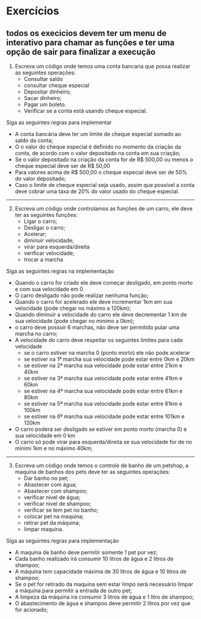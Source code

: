 # Exercícios

## todos os execicios devem ter um menu de interativo para chamar as funções e ter uma opção de sair para finalizar a execução

1. Escreva um código onde temos uma conta bancaria que possa realizar as seguintes operações:
    - Consultar saldo
    - consultar cheque especial
    - Depositar dinheiro;
    - Sacar dinheiro;
    - Pagar um boleto.
    - Verificar se a conta está usando cheque especial.

Siga as seguintes regras para implementar
   - A conta bancária deve ter um limite de cheque especial somado ao saldo da conta;
   - O o valor do cheque especial é definido no momento da criação da conta, de acordo com o valor depositado na conta em sua criação;
   - Se o valor depositado na criação da conta for de R\$ 500,00 ou menos o cheque especial deve ser de R\$ 50,00
   - Para valores acima de R\$ 500,00 o cheque especial deve ser de 50% do valor depositado;
   - Caso o limite de cheque especial seja usado, assim que possível a conta deve cobrar uma taxa de 20% do valor usado do cheque especial.

--------

2. Escreva um código onde controlamos as funções de um carro, ele deve ter as seguintes funções:
   - Ligar o carro;
   - Desligar o carro;
   - Acelerar;
   - diminuir velocidade;
   - virar para esquerda/direita
   - verificar velocidade;
   - trocar a marcha

Siga as seguintes regras na implementação
  - Quando o carro for criado ele deve começar desligado, em ponto morto e com sua velocidade em 0
  - O carro desligado não pode realizar nenhuma função;
  - Quando o carro for acelerado ele deve incrementar 1km em sua velocidade (pode chegar no máximo a 120km);
  - Quando diminuir a velocidade do carro ele deve decrementar 1 km de sua velocidade (pode chegar no minimo a 0km);
  - o carro deve possuir 6 marchas, não deve ser permitido pular uma marcha no carro;
  - A velocidade do carro deve respeitar os seguintes limites para cada velocidade
     - se o carro estiver na marcha 0 (ponto morto) ele não pode acelerar
     - se estiver na 1ª marcha sua velocidade pode estar entre 0km e 20km
     - se estiver na 2ª marcha sua velocidade pode estar entre 21km e 40km
     - se estiver na 3ª marcha sua velocidade pode estar entre 41km e 60km
     - se estiver na 4ª marcha sua velocidade pode estar entre 61km e 80km
     - se estiver na 5ª marcha sua velocidade pode estar entre 81km e 100km
     - se estiver na 6ª marcha sua velocidade pode estar entre 101km e 120km
   - O carro podera ser desligado se estiver em ponto morto (marcha 0) e sua velocidade em 0 km
   - O carro só pode virar para esquerda/direita se sua velocidade for de no mínimi 1km e no máximo 40km;

-------------

3. Escreva um código onde temos o controle de banho de um petshop, a maquina de banhos dos pets deve ter as seguintes operações:
   - Dar banho no pet;
   - Abastecer com água;
   - Abastecer com shampoo;
   - verificar nivel de água;
   - verificar nivel de shampoo;
   - verificar se tem pet no banho;
   - colocar pet na maquina;
   - retirar pet da máquina;
   - limpar maquina.

Siga as seguintes regras para implementação

   - A maquina de banho deve permitir somente 1 pet por vez;
   - Cada banho realizado irá consumir 10 litros de água e 2 litros de shampoo;
   - A máquina tem capacidade máxima de 30 litros de água e 10 litros de shampoo;
   - Se o pet for retirado da maquina sem estar limpo será necessário limpar a máquina para permitir a entrada de outro pet;
   - A limpeza da máquina ira consumir 3 litros de água e 1 litro de shampoo;
   - O abastecimento de água e shampoo deve permitir 2 litros por vez que for acionado;